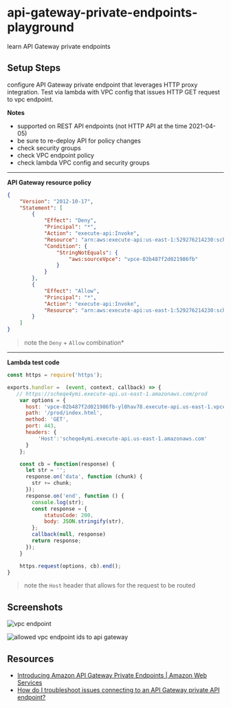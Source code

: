 # api-gateway-private-endpoints-playground

learn API Gateway private endpoints

## Setup Steps

configure API Gateway private endpoint that leverages HTTP proxy integration.  Test via lambda with VPC config that issues HTTP GET request to vpc endpoint.

**Notes**

* supported on REST API endpoints (not HTTP API at the time 2021-04-05)
* be sure to re-deploy API for policy changes
* check security groups
* check VPC endpoint policy
* check lambda VPC config and security groups

---

**API Gateway resource policy**

```json
{
    "Version": "2012-10-17",
    "Statement": [
        {
            "Effect": "Deny",
            "Principal": "*",
            "Action": "execute-api:Invoke",
            "Resource": "arn:aws:execute-api:us-east-1:529276214230:scheqe4ymi/*",
            "Condition": {
                "StringNotEquals": {
                    "aws:sourceVpce": "vpce-02b487f2d021986fb"
                }
            }
        },
        {
            "Effect": "Allow",
            "Principal": "*",
            "Action": "execute-api:Invoke",
            "Resource": "arn:aws:execute-api:us-east-1:529276214230:scheqe4ymi/*"
        }
    ]
}
```

> note the `Deny` + `Allow` combination*

---

**Lambda test code**

```javascript
const https = require('https');

exports.handler =  (event, context, callback) => {
   // https://scheqe4ymi.execute-api.us-east-1.amazonaws.com/prod
    var options = {
      host: 'vpce-02b487f2d021986fb-yl0hav78.execute-api.us-east-1.vpce.amazonaws.com',
      path: '/prod/index.html',
      method: 'GET',
      port: 443,
      headers: {
          'Host':'scheqe4ymi.execute-api.us-east-1.amazonaws.com'
      }
    };

    const cb = function(response) {
      let str = '';
      response.on('data', function (chunk) {
        str += chunk;
      });
      response.on('end', function () {
        console.log(str);
        const response = {
            statusCode: 200,
            body: JSON.stringify(str),
        };
        callback(null, response)
        return response;
      });
    }

    https.request(options, cb).end();
}
```

> note the `Host` header that allows for the request to be routed
## Screenshots

![vpc endpoint](https://www.evernote.com/l/AAGrjZAlRdJMoqMj1JPsqAIKfnwGUVhoEeEB/image.png)

![allowed vpc endpoint ids to api gateway](https://www.evernote.com/l/AAGVD-ntdc5BubphIWrF-86BSTmUc3JhDeAB/image.png)

## Resources

* [Introducing Amazon API Gateway Private Endpoints | Amazon Web Services](https://aws.amazon.com/blogs/compute/introducing-amazon-api-gateway-private-endpoints/)
* [How do I troubleshoot issues connecting to an API Gateway private API endpoint?](https://aws.amazon.com/premiumsupport/knowledge-center/api-gateway-private-endpoint-connection)